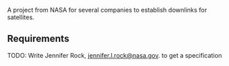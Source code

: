 A project from NASA for several companies to establish downlinks for satellites. 

## Requirements
TODO: Write Jennifer Rock, [jennifer.l.rock@nasa.gov](mailto:jennifer.l.rock@nasa.gov). to get a specification


